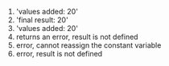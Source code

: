 
1. 'values added: 20'
2. 'final result: 20'
3. 'values added: 20'
4. returns an error, result is not defined
5. error, cannot reassign the constant variable
6. error, result is not defined